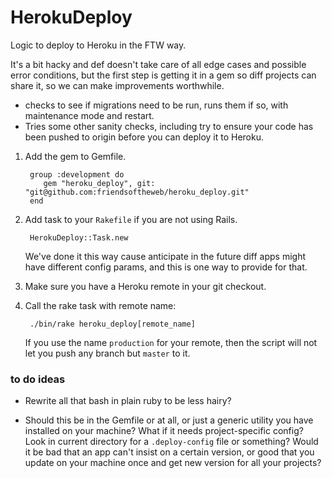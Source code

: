 # HerokuDeploy

Logic to deploy to Heroku in the FTW way.

It's a bit hacky and def doesn't take care of all edge cases and possible
error conditions, but the first step is getting it in a gem so diff
projects can share it, so we can make improvements worthwhile.

* checks to see if migrations need to be run, runs them if so, with maintenance
  mode and restart.
* Tries some other sanity checks, including try to ensure your code has been
  pushed to origin before you can deploy it to Heroku.

1. Add the gem to Gemfile.

        group :development do
           gem "heroku_deploy", git: "git@github.com:friendsoftheweb/heroku_deploy.git"
        end

2. Add task to your `Rakefile` if you are not using Rails.

        HerokuDeploy::Task.new

    We've done it this way cause anticipate in the future diff
    apps might have different config params, and this is one way to
    provide for that.

3. Make sure you have a Heroku remote in your git checkout.

4. Call the rake task with remote name:

        ./bin/rake heroku_deploy[remote_name]

   If you use the name `production` for your remote, then
   the script will not let you push any branch but `master` to it.


### to do ideas

* Rewrite all that bash in plain ruby to be less hairy?

* Should this be in the Gemfile or at all, or just a generic
  utility you have installed on your machine? What if it needs
  project-specific config? Look in current directory for a `.deploy-config`
  file or something?  Would it be bad that an app can't insist on
  a certain version, or good that you update on your machine
  once and get new version for all your projects?

